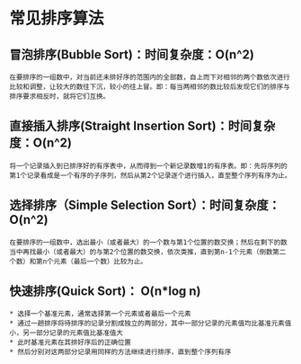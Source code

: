 # 常见排序算法

## 冒泡排序(Bubble Sort)：时间复杂度：O(n^2)

    在要排序的一组数中，对当前还未排好序的范围内的全部数，自上而下对相邻的两个数依次进行比较和调整，让较大的数往下沉，较小的往上冒。即：每当两相邻的数比较后发现它们的排序与排序要求相反时，就将它们互换。

## 直接插入排序(Straight Insertion Sort)：时间复杂度：O(n^2)

    将一个记录插入到已排序好的有序表中，从而得到一个新记录数增1的有序表。即：先将序列的第1个记录看成是一个有序的子序列，然后从第2个记录逐个进行插入，直至整个序列有序为止。

## 选择排序（Simple Selection Sort）：时间复杂度：O(n^2)

    在要排序的一组数中，选出最小（或者最大）的一个数与第1个位置的数交换；然后在剩下的数当中再找最小（或者最大）的与第2个位置的数交换，依次类推，直到第n-1个元素（倒数第二个数）和第n个元素（最后一个数）比较为止。

## 快速排序(Quick Sort)： O(n*log n)

    * 选择一个基准元素，通常选择第一个元素或者最后一个元素
    * 通过一趟排序将待排序的记录分割成独立的两部分，其中一部分记录的元素值均比基准元素值小，另一部分记录的元素值比基准值大
    * 此时基准元素在其排好序后的正确位置
    * 然后分别对这两部分记录用同样的方法继续进行排序，直到整个序列有序
